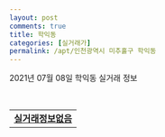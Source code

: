 ```yaml
---
layout: post
comments: true
title: 학익동
categories: [실거래가]
permalink: /apt/인천광역시 미추홀구 학익동
---
```


2021년 07월 08일 학익동 실거래 정보

<script type="text/javascript">
  google.charts.load('current', {'packages':['corechart']});
  google.charts.setOnLoadCallback(drawChart);

  function drawChart() {
    var data = google.visualization.arrayToDataTable([['거래일', '매매', '전월세', '전매'], ['20-07', 58, 40, 7], ['20-08', 61, 37, 6], ['20-09', 54, 44, 4], ['20-10', 62, 40, 14], ['20-11', 65, 36, 12], ['20-12', 80, 40, 8], ['21-01', 88, 44, 7], ['21-02', 90, 42, 12], ['21-03', 164, 40, 8], ['21-04', 158, 45, 11], ['21-05', 137, 50, 11], ['21-06', 74, 32, 7], ['21-07', 0, 2, 0]]);

    var options = {
      title: '최근 1년간 유형별 거래량 추이',
      legend: { position: 'bottom' }
    };

    var chart = new google.visualization.LineChart(document.getElementById('columnchart_material'));
    chart.draw(data, (options));년간 
  }
</script>

<div id="columnchart_material" style="width: 95%; margin-left: -35px; display: block"></div>
<br>
<table>
  <tr>
    <td colspan="4" style="font-weight: bold;"><a href="https://search.naver.com/search.naver?query=학익동 실거래정보없음">실거래정보없음</a></td>
  </tr>
    
</table>
    